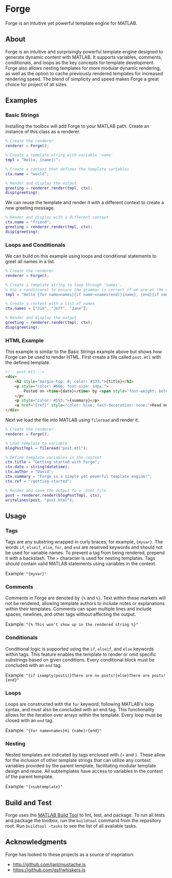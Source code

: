 Forge
===========

Forge is an intuitive yet powerful template engine for MATLAB.

About
-----

Forge is an intuitive and surprisingly powerful template engine designed to generate dynamic content with MATLAB. It supports variables, comments, conditionals, and loops as the key concepts for template development. Forge also allows nesting templates for more modular dynamic rendering, as well as the option to cache previously rendered templates for increased rendering speed. The blend of simplicity and speed makes Forge a great choice for project of all sizes.

Examples
--------

### Basic Strings

Installing the toolbox will add Forge to your MATLAB path. Create an instance of this class as a renderer.

```matlab
% Create the renderer
renderer = Forge();

% Create a template string with variable 'name'
tmpl = "Hello, {name}!";

% Create a context that defines the template variables
ctx.name = "world";

% Render and display the output
greeting = renderer.render(tmpl, ctx);
disp(greeting);
```

We can reuse the template and render it with a different context to create a new greeting message.

```matlab
% Render and display with a different context
ctx.name = "friend";
greeting = renderer.render(tmpl, ctx);
disp(greeting);
```

### Loops and Conditionals

We can build on this example using loops and conditional statements to greet all names in a list.

```matlab
% Create the renderer
renderer = Forge();

% Create a template string to loop through 'names'.
% Use a conditional to ensure the grammar is correct if we are at the end of the list.
tmpl = "Hello {for name=names}{if name~=names(end)}{name}, {end}{if name==names(end)}and {name}.{end}{end}";

% Create a context with a list of names
ctx.names = ["Jim", "Jeff", "Jane"];

% Render and display the output
greeting = renderer.render(tmpl, ctx);
disp(greeting);
```

### HTML Example
This example is similar to the Basic Strings example above but shows how Forge can be used to render HTML. First create a file called `post.mtl` with the defined template.

```html
<!-- post.mtl -->
<div>
    <h2 style="margin-top: 0; color: #333;">{title}</h2>
    <p style="color: #666; font-size: 14px;">
        Posted on <time>{date}</time> by <span style="font-weight: bold;">{author}</span>
    </p>
    <p style="color: #555;">{summary}</p>
    <a href="{ref}" style="color: blue; text-decoration: none;">Read more &rarr;</a>
</div>
```

Next we load the file into MATLAB using `fileread` and render it.

```matlab
% Create the renderer
renderer = Forge();

% Load template to variable
blogPostTmpl = fileread("post.mtl");

% Define template variables in the context
ctx.title = "Getting started with Forge";
ctx.date = string(datetime);
ctx.author = "David";
ctx.summary = "Forge is a simple yet powerful template engine!";
ctx.ref = "/getting-started";

% Render and save the output to a .html file
post = renderer.render(blogPostTmpl, ctx);
writelines(post, "post.html");
```

Usage
-----

### Tags

Tags are any substring wrapped in curly braces, for example, `{myvar}`. The words `if`, `elseif`, `else`, `for`, and `end` are reserved  keywords and should not be used for variable names. To prevent a tag  from being rendered, prepend it with a backslash. The `>` character  is used for nesting templates. Tags should contain valid MATLAB  statements using variables in the context.

Example: `"{myvar}"`

### Comments

Comments in Forge are denoted by `{%` and `%}`.  Text within these markers will not be rendered, allowing template  authors to include notes or explanations within their templates.  Comments can span multiple lines and include spaces, newlines, and other tags without affecting the output.

Example: `"{% This won't show up in the rendered string %}"`

### Conditionals

Conditional logic is supported using the `if`, `elseif`, and `else`  keywords within tags. This feature enables the template to render or  omit specific substrings based on given conditions. Every conditional  block must be concluded with an `end` tag.

Example: `"{if isempty(posts)}There are no posts!{else}There are posts!{end}"`

### Loops
Loops are constructed with the `for` keyword, following MATLAB's loop syntax, and must also be concluded with an end tag. This functionality allows for the iteration over arrays within the template. Every loop must be closed with an `end` tag.

Example: `"{for name=names}Hi {name}!{end}"`

### Nesting

Nested templates are indicated by tags enclosed with `{>` and `}`.  These allow for the inclusion of other template strings that can utilize any context variables provided by the parent template, facilitating  modular template design and reuse. All subtemplates have access to variables in the context of the parent template.

Example: `"{>subtemplate}"`

Build and Test
--------------

Forge uses the [MATLAB Build Tool](https://www.mathworks.com/help/matlab/matlab_prog/overview-of-matlab-build-tool.html) to lint, test, and package. To run all tests and package the toolbox, run the `buildtool` command from the repository root. Run `buildtool -tasks` to see the list of all available tasks.

Acknowledgments
---------------
Forge has looked to these projects as a source of inspriation:
* http://github.com/janl/mustache.js
* https://github.com/gsf/whiskers.js
